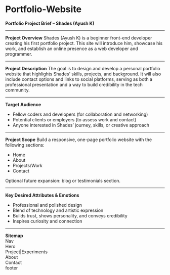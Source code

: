 # Portfolio-Website
**Portfolio Project Brief – Shades (Ayush K)**

---

**Project Overview**
Shades (Ayush K) is a beginner front-end developer creating his first portfolio project. This site will introduce him, showcase his work, and establish an online presence as a web developer and programmer.

---

**Project Description**
The goal is to design and develop a personal portfolio website that highlights Shades’ skills, projects, and background. It will also include contact options and links to social platforms, serving as both a professional presentation and a way to build credibility in the tech community.

---

**Target Audience**

* Fellow coders and developers (for collaboration and networking)
* Potential clients or employers (to assess work and contact)
* Anyone interested in Shades’ journey, skills, or creative approach

---

**Project Scope**
Build a responsive, one-page portfolio website with the following sections:

* Home
* About
* Projects/Work
* Contact

Optional future expansion: blog or testimonials section.

---

**Key Desired Attributes & Emotions**

* Professional and polished design
* Blend of technology and artistic expression
* Builds trust, shows personality, and conveys credibility
* Inspires curiosity and connection

---

**Sitemap**
<br>
Nav
<br>
Hero
<br>
Project|Experiments
<br>
About
<br>
Contact
<br>
footer
